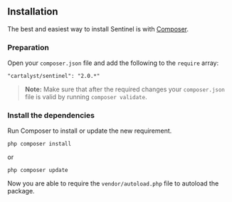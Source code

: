 ## Installation

The best and easiest way to install Sentinel is with [Composer](http://getcomposer.org).

### Preparation

Open your `composer.json` file and add the following to the `require` array:

	"cartalyst/sentinel": "2.0.*"

> **Note:** Make sure that after the required changes your `composer.json` file is valid by running `composer validate`.

### Install the dependencies

Run Composer to install or update the new requirement.

	php composer install

or

	php composer update

Now you are able to require the `vendor/autoload.php` file to autoload the package.
